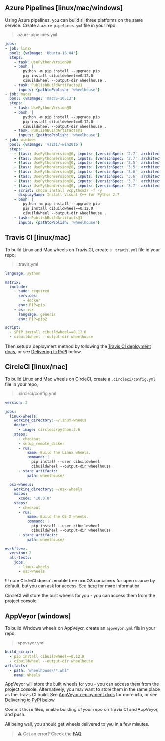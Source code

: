 ## Azure Pipelines [linux/mac/windows]

Using Azure pipelines, you can build all three platforms on the same service. Create a `azure-pipelines.yml` file in your repo.

> azure-pipelines.yml
```yaml
jobs:
- job: linux
  pool: {vmImage: 'Ubuntu-16.04'}
  steps: 
    - task: UsePythonVersion@0
    - bash: |
        python -m pip install --upgrade pip
        pip install cibuildwheel==0.12.0
        cibuildwheel --output-dir wheelhouse .
    - task: PublishBuildArtifacts@1
      inputs: {pathtoPublish: 'wheelhouse'}
- job: macos
  pool: {vmImage: 'macOS-10.13'}
  steps: 
    - task: UsePythonVersion@0
    - bash: |
        python -m pip install --upgrade pip
        pip install cibuildwheel==0.12.0
        cibuildwheel --output-dir wheelhouse .
    - task: PublishBuildArtifacts@1
      inputs: {pathtoPublish: 'wheelhouse'}
- job: windows
  pool: {vmImage: 'vs2017-win2016'}
  steps: 
    - {task: UsePythonVersion@0, inputs: {versionSpec: '2.7', architecture: x86}}
    - {task: UsePythonVersion@0, inputs: {versionSpec: '2.7', architecture: x64}}
    - {task: UsePythonVersion@0, inputs: {versionSpec: '3.5', architecture: x86}}
    - {task: UsePythonVersion@0, inputs: {versionSpec: '3.5', architecture: x64}}
    - {task: UsePythonVersion@0, inputs: {versionSpec: '3.6', architecture: x86}}
    - {task: UsePythonVersion@0, inputs: {versionSpec: '3.6', architecture: x64}}
    - {task: UsePythonVersion@0, inputs: {versionSpec: '3.7', architecture: x86}}
    - {task: UsePythonVersion@0, inputs: {versionSpec: '3.7', architecture: x64}}
    - script: choco install vcpython27 -f -y
      displayName: Install Visual C++ for Python 2.7
    - bash: |
        python -m pip install --upgrade pip
        pip install cibuildwheel==0.12.0
        cibuildwheel --output-dir wheelhouse .
    - task: PublishBuildArtifacts@1
      inputs: {pathtoPublish: 'wheelhouse'}
```

## Travis CI [linux/mac]

To build Linux and Mac wheels on Travis CI, create a `.travis.yml` file in your repo.

> .travis.yml
```yaml
language: python

matrix:
  include:
    - sudo: required
      services:
        - docker
      env: PIP=pip
    - os: osx
      language: generic
      env: PIP=pip2

script:
  - $PIP install cibuildwheel==0.12.0
  - cibuildwheel --output-dir wheelhouse
```

Then setup a deployment method by following the [Travis CI deployment docs](https://docs.travis-ci.com/user/deployment/), or see [Delivering to PyPI](#delivering-to-pypi) below.

## CircleCI [linux/mac]
    
To build Linux and Mac wheels on CircleCI, create a `.circleci/config.yml` file in your repo,

> .circleci/config.yml
```yaml
version: 2

jobs:
  linux-wheels:
    working_directory: ~/linux-wheels
    docker:
      - image: circleci/python:3.6
    steps:
      - checkout
      - setup_remote_docker
      - run:
          name: Build the Linux wheels.
          command: |
            pip install --user cibuildwheel
            cibuildwheel --output-dir wheelhouse
      - store_artifacts:
          path: wheelhouse/
  
  osx-wheels:
    working_directory: ~/osx-wheels
    macos:
      xcode: "10.0.0"
    steps:
      - checkout
      - run:
          name: Build the OS X wheels.
          command: |
            pip install --user cibuildwheel
            cibuildwheel --output-dir wheelhouse
      - store_artifacts:
          path: wheelhouse/

workflows:
  version: 2
  all-tests:
    jobs:
      - linux-wheels
      - osx-wheels
```

!!! note
    CircleCI doesn't enable free macOS containers for open source by default, but you can ask for access. See [here](https://circleci.com/docs/2.0/oss/#overview) for more information.

CircleCI will store the built wheels for you - you can access them from the project console.

## AppVeyor [windows]

To build Windows wheels on AppVeyor, create an `appveyor.yml` file in your repo.

> appveyor.yml

```yaml
build_script:
  - pip install cibuildwheel==0.12.0
  - cibuildwheel --output-dir wheelhouse
artifacts:
  - path: "wheelhouse\\*.whl"
    name: Wheels
```
    
AppVeyor will store the built wheels for you - you can access them from the project console. Alternatively, you may want to store them in the same place as the Travis CI build. See [AppVeyor deployment docs](https://www.appveyor.com/docs/deployment/) for more info, or see [Delivering to PyPI](#delivering-to-pypi) below.

Commit those files, enable building of your repo on Travis CI and AppVeyor, and push.

All being well, you should get wheels delivered to you in a few minutes. 

> ⚠️ Got an error? Check the [FAQ](faq.md).

<script> 
  document.addEventListener('DOMContentLoaded', function() {
    $('.toctree-l2 a, .rst-content h2').each(function(i, el) {
      var text = $(el).text()
      var match = text.match(/(.*) \[([a-z/]+)\]/);

      if (match) {
        var iconHTML = match[2].split('/').map(function(ident) {
          switch (ident) {
            case 'linux':
              return '<i class="fa fa-linux" aria-hidden="true"></i>'
            case 'windows':
              return '<i class="fa fa-windows" aria-hidden="true"></i>'
            case 'mac':
              return '<i class="fa fa-apple" aria-hidden="true"></i>'
          }
        }).join(' ');
        $(el).html(match[1] + ' ' + iconHTML)
      }
    });
  });
</script>